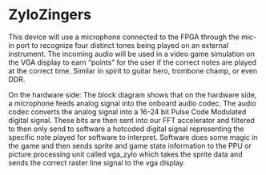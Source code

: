 # ZyloZingers
This device will use a microphone connected to the FPGA through the mic-in port to recognize four distinct tones being played on an external instrument. The incoming audio will be used in a video game simulation on the VGA display to earn “points” for the user if the correct notes are played at the correct time. Similar in spirit to guitar hero, trombone champ, or even DDR.

On the hardware side: The block diagram shows that on the hardware side, a microphone feeds analog signal into the onboard audio codec. The audio codec converts the analog signal into a 16-24 bit Pulse Code Modulated digital signal. These bits are then sent into our FFT accelerator and filtered to then only send to software a hotcoded digital signal representing the specific note played for software to interpret. 
Software does some magic in the game and then sends sprite and game state information to the PPU or picture processing unit called vga_zylo which takes the sprite data and sends the correct raster line signal to the vga display. 

